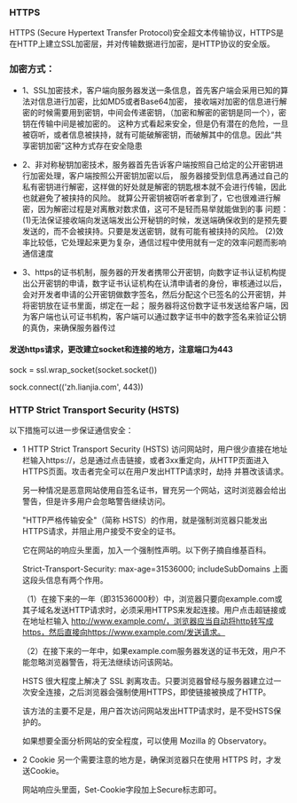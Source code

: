### HTTPS
HTTPS (Secure Hypertext Transfer Protocol)安全超文本传输协议，HTTPS是在HTTP上建立SSL加密层，并对传输数据进行加密，是HTTP协议的安全版。
### 加密方式：
* 1、SSL加密技术，客户端向服务器发送一条信息，首先客户端会采用已知的算法对信息进行加密，比如MD5或者Base64加密，
接收端对加密的信息进行解密的时候需要用到密钥，中间会传递密钥，（加密和解密的密钥是同一个），密钥在传输中间是被加密的。
这种方式看起来安全，但是仍有潜在的危险，一旦被窃听，或者信息被挟持，就有可能破解密钥，而破解其中的信息。因此“共享密钥加密”这种方式存在安全隐患

* 2、非对称秘钥加密技术，服务器首先告诉客户端按照自己给定的公开密钥进行加密处理，客户端按照公开密钥加密以后，
服务器接受到信息再通过自己的私有密钥进行解密，这样做的好处就是解密的钥匙根本就不会进行传输，因此也就避免了被挟持的风险。
就算公开密钥被窃听者拿到了，它也很难进行解密，因为解密过程是对离散对数求值，这可不是轻而易举就能做到的事
问题：(1)无法保证接收端向发送端发出公开秘钥的时候，发送端确保收到的是预先要发送的，而不会被挟持。只要是发送密钥，就有可能有被挟持的风险。
(2)效率比较低，它处理起来更为复杂，通信过程中使用就有一定的效率问题而影响通信速度

* 3、https的证书机制，服务器的开发者携带公开密钥，向数字证书认证机构提出公开密钥的申请，数字证书认证机构在认清申请者的身份，审核通过以后，会对开发者申请的公开密钥做数字签名，然后分配这个已签名的公开密钥，并将密钥放在证书里面，绑定在一起；
服务器将这份数字证书发送给客户端，因为客户端也认可证书机构，客户端可以通过数字证书中的数字签名来验证公钥的真伪，来确保服务器传过
#### 发送https请求，更改建立socket和连接的地方，注意端口为443
sock = ssl.wrap_socket(socket.socket())

sock.connect(('zh.lianjia.com', 443))


### HTTP Strict Transport Security (HSTS)
以下措施可以进一步保证通信安全：
* 1 HTTP Strict Transport Security (HSTS)
  访问网站时，用户很少直接在地址栏输入https://，总是通过点击链接，或者3xx重定向，从HTTP页面进入HTTPS页面。攻击者完全可以在用户发出HTTP请求时，劫持   并篡改该请求。

  另一种情况是恶意网站使用自签名证书，冒充另一个网站，这时浏览器会给出警告，但是许多用户会忽略警告继续访问。

  "HTTP严格传输安全"（简称 HSTS）的作用，就是强制浏览器只能发出HTTPS请求，并阻止用户接受不安全的证书。

  它在网站的响应头里面，加入一个强制性声明。以下例子摘自维基百科。


  Strict-Transport-Security: max-age=31536000; includeSubDomains
  上面这段头信息有两个作用。

  （1）在接下来的一年（即31536000秒）中，浏览器只要向example.com或其子域名发送HTTP请求时，必须采用HTTPS来发起连接。用户点击超链接或在地址栏输入       http://www.example.com/，浏览器应当自动将http转写成https，然后直接向https://www.example.com/发送请求。

  （2）在接下来的一年中，如果example.com服务器发送的证书无效，用户不能忽略浏览器警告，将无法继续访问该网站。

  HSTS 很大程度上解决了 SSL 剥离攻击。只要浏览器曾经与服务器建立过一次安全连接，之后浏览器会强制使用HTTPS，即使链接被换成了HTTP。

  该方法的主要不足是，用户首次访问网站发出HTTP请求时，是不受HSTS保护的。

  如果想要全面分析网站的安全程度，可以使用 Mozilla 的 Observatory。

* 2 Cookie
  另一个需要注意的地方是，确保浏览器只在使用 HTTPS 时，才发送Cookie。

  网站响应头里面，Set-Cookie字段加上Secure标志即可。

